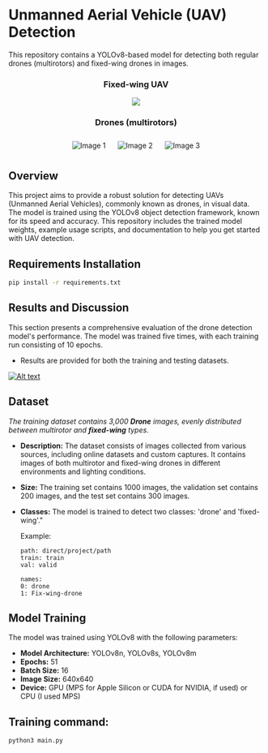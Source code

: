 # Unmanned Aerial Vehicle (UAV) Detection

This repository contains a YOLOv8-based model for detecting both regular drones (multirotors) and fixed-wing drones in images.
<div  align="center">
<h3 align='center'>Fixed-wing UAV</h3>
<img  align="center" style="" src="https://media0.giphy.com/media/v1.Y2lkPTc5MGI3NjExNmUzeHo3NnE3ZjM3M29tOXYwMXdiMHhpdDlhNzJmYm50MHZiaHIyNyZlcD12MV9pbnRlcm5hbF9naWZfYnlfaWQmY3Q9Zw/eWtwSaEZHRZfBU6mDR/giphy.gif">
</div>

<div align="center"><h3 align='center'>Drones (multirotors)</h3> <img src="https://media3.giphy.com/media/v1.Y2lkPTc5MGI3NjExMmVmdHNoam1oaGY3Yjl6anY4amU5YzZpdDFiMWdtY3JvcWkzemdrayZlcD12MV9pbnRlcm5hbF9naWZfYnlfaWQmY3Q9Zw/YFt1vuUWIUEK20032A/giphy.gif" alt="Image 1" style="display:inline-block; margin: 10px; height: auto;">
  <img src="https://media2.giphy.com/media/v1.Y2lkPTc5MGI3NjExMmttc25lZzI1NTZjemlsbXkybWNhZzdidGZnaDBxazd1bGN0M3B0diZlcD12MV9pbnRlcm5hbF9naWZfYnlfaWQmY3Q9Zw/F0s1DhmP8kjRyceiZn/giphy.gif" alt="Image 2" style="display:inline-block; margin: 10px;  height: auto;">
  <img src="https://media3.giphy.com/media/v1.Y2lkPTc5MGI3NjExNXhzaWxvZjJpcXZibG1mYW82b3RvaGczeXpnOWwxcnFzMzJjcHl2MSZlcD12MV9pbnRlcm5hbF9naWZfYnlfaWQmY3Q9Zw/ZexM3mTNT6wgeme0tw/giphy.gif" alt="Image 3" style="display:inline-block; margin: 10px; height: auto;">
</div>


## Overview

This project aims to provide a robust solution for detecting UAVs (Unmanned Aerial Vehicles), commonly known as drones, in visual data. The model is trained using the YOLOv8 object detection framework, known for its speed and accuracy. This repository includes the trained model weights, example usage scripts, and documentation to help you get started with UAV detection.

## Requirements Installation

```bash
pip install -r requirements.txt
```
## Results and Discussion
This section presents a comprehensive evaluation of the drone detection model's performance. The model was trained five times, with each training run consisting of 10 epochs.
- Results are provided for both the training and testing datasets.

[![Alt text](https://i.postimg.cc/nhf8sW-8w/results.png)](https://github.com/Alireza0K)

## Dataset

*The training dataset contains 3,000 ***Drone*** images, evenly distributed between multirotor and ***fixed-wing*** types.*

*   **Description:** The dataset consists of images collected from various sources, including online datasets and custom captures. It contains images of both multirotor and fixed-wing drones in different environments and lighting conditions.
*   **Size:** The training set contains 1000 images, the validation set contains 200 images, and the test set contains 300 images.
*   **Classes:** The model is trained to detect two classes: 'drone' and 'fixed-wing'."

    Example:
    ```
    path: direct/project/path
    train: train
    val: valid

    names:
    0: drone
    1: Fix-wing-drone
    ```

## Model Training

The model was trained using YOLOv8 with the following parameters:

*   **Model Architecture:** YOLOv8n, YOLOv8s, YOLOv8m 
*   **Epochs:** 51
*   **Batch Size:** 16
*   **Image Size:** 640x640
*   **Device:** GPU (MPS for Apple Silicon or CUDA for NVIDIA, if used) or CPU (I used MPS)

## Training command:

```bash
python3 main.py
